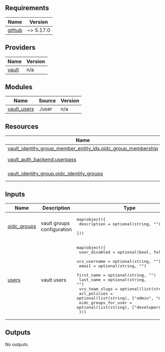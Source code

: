 <!-- BEGIN_TF_DOCS -->

## Requirements

| Name                                                             | Version   |
|------------------------------------------------------------------|-----------|
| <a name="requirement_github"></a> [github](#requirement\_github) | ~> 5.17.0 |

## Providers

| Name                                                    | Version |
|---------------------------------------------------------|---------|
| <a name="provider_vault"></a> [vault](#provider\_vault) | n/a     |

## Modules

| Name                                                                    | Source | Version |
|-------------------------------------------------------------------------|--------|---------|
| <a name="module_vault_users"></a> [vault\_users](#module\_vault\_users) | ./user | n/a     |

## Resources

| Name                                                                                                                                                                           | Type        |
|--------------------------------------------------------------------------------------------------------------------------------------------------------------------------------|-------------|
| [vault_identity_group_member_entity_ids.oidc_group_membership](https://registry.terraform.io/providers/hashicorp/vault/latest/docs/resources/identity_group_member_entity_ids) | resource    |
| [vault_auth_backend.userpass](https://registry.terraform.io/providers/hashicorp/vault/latest/docs/data-sources/auth_backend)                                                   | data source |
| [vault_identity_group.oidc_identity_groups](https://registry.terraform.io/providers/hashicorp/vault/latest/docs/data-sources/identity_group)                                   | data source |

## Inputs

| Name                                                                  | Description                | Type                                                                                                                                                                                                                                                                                                                                                                                                                                                                                                                                                                | Default                                                    | Required |
|-----------------------------------------------------------------------|----------------------------|---------------------------------------------------------------------------------------------------------------------------------------------------------------------------------------------------------------------------------------------------------------------------------------------------------------------------------------------------------------------------------------------------------------------------------------------------------------------------------------------------------------------------------------------------------------------|------------------------------------------------------------|:--------:|
| <a name="input_oidc_groups"></a> [oidc\_groups](#input\_oidc\_groups) | vault groups configuration | <pre>map(object({<br>    description = optional(string, "")<br>  }))</pre>                                                                                                                                                                                                                                                                                                                                                                                                                                                                                          | <pre>{<br>  "admins": {},<br>  "developers": {}<br>}</pre> |    no    |
| <a name="input_users"></a> [users](#input\_users)                     | vault users                | <pre>map(object({<br>    user_disabled                = optional(bool, false)<br>    vcs_username              = optional(string, "")<br>    email                        = optional(string, "")<br>    first_name                   = optional(string, "")<br>    last_name                    = optional(string, "")<br>    vcs_team_slugs            = optional(list(string), [])<br>    acl_policies                 = optional(list(string), ["admin", "default"])<br>    oidc_groups_for_user         = optional(list(string), ["developers"])<br>  }))</pre> | `{}`                                                       |    no    |

## Outputs

No outputs.
<!-- END_TF_DOCS -->